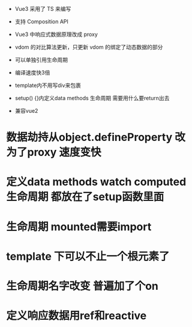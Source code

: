 - Vue3 采用了 TS 来编写

- 支持 Composition API

- Vue3 中响应式数据原理改成 proxy

- vdom 的对比算法更新，只更新 vdom 的绑定了动态数据的部分

- 可以单独引用生命周期
- 编译速度快3倍
- template内不用写div来包裹
-  setup() {}内定义data methods 生命周期 需要用什么要return出去
-  兼容vue2



# 数据劫持从object.defineProperty  改为了proxy 速度变快
# 定义data methods watch computed 生命周期 都放在了setup函数里面
# 生命周期 mounted需要import
# template 下可以不止一个根元素了
# 生命周期名字改变 普遍加了个on 
# 定义响应数据用ref和reactive